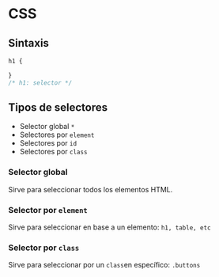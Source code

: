 # CSS


## Sintaxis

```css
h1 {

}
/* h1: selector */
```

## Tipos de selectores
- Selector global `*`
- Selectores por `element`
- Selectores por `id`
- Selectores por `class`

### Selector global

Sirve para seleccionar todos los elementos HTML.


### Selector por `element`

Sirve para seleccionar en base  a un elemento: `h1, table, etc`

### Selector por `class`

Sirve para seleccionar por un `class`en específico: `.buttons`






